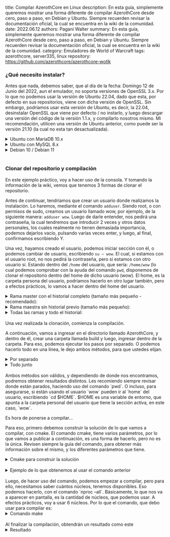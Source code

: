 title: Compilar AzerothCore en Linux
description: En esta guía, simplemente queremos mostrar una forma diferente de compilar AzerothCore desde cero, paso a paso, en Debian y Ubuntu. Siempre recuerden revisar la documentación oficial, la cual se encuentra en la wiki de la comunidad.
date: 2022.06.12
authors: Pagani Walter
summary: En esta guía, simplemente queremos mostrar una forma diferente de compilar AzerothCore desde cero, paso a paso, en Debian y Ubuntu. Siempre recuerden revisar la documentación oficial, la cual se encuentra en la wiki de la comunidad.
category: Emuladores de World of Warcraft
tags: azerothcore, server335, linux
repository: https://github.com/azerothcore/azerothcore-wotlk

### ¿Qué necesito instalar?

Antes que nada, debemos saber, que al día de la fecha: Domingo 12 de Junio del 2022, aun el emulador, no soporta versiones de OpenSSL 3.x. Por lo que no podemos usar la versión de Ubuntu 22.04, dado que esta, por defecto en sus repositorios, viene con dicha versión de OpenSSL. Sin embargo, podríamos usar esta versión de Ubuntu, es decir, la 22.04, desinstalar OpenSSL que viene por defecto / no instarlo, y luego descargar una versión del código de la versión 1.1.x, y compilarlo nosotros mismo. Mi recomendación, utilicen una versión de Ubuntu anterior, como puede ser la versión 21.10 (la cual no esta tan desactualizada).

<details>
<summary>Ubuntu con MariaDB 10.x</summary>
AzerothCore sólo es compatible con las versiones 10.5 y 10.6 de MariaDB.

```sh
sudo apt update && sudo apt full-upgrade -y && sudo apt install git cmake make gcc g++ clang libssl-dev libbz2-dev libreadline-dev libncurses-dev libboost-all-dev mariadb-server mariadb-client libmariadb-dev libmariadb-dev-compat -y
```

</details>

<details>
<summary>Ubuntu con MySQL 8.x</summary>

```sh
sudo apt-get update && sudo apt-get install git cmake make gcc g++ clang libmysqlclient-dev libssl-dev libbz2-dev libreadline-dev libncurses-dev mysql-server libboost-all-dev -y
```

</details>

<details>
<summary>Debian 10 / Debian 11</summary>

```sh
sudo apt-get update && sudo apt-get install git cmake make gcc g++ clang default-libmysqlclient-dev libssl-dev libbz2-dev libreadline-dev libncurses-dev mariadb-server libboost-all-dev -y
```

</details>
<br>

### Clonar del repositorio y compilación

En este ejemplo práctico, voy a hacer uso de la consola. Y tomando la información de la wiki, vemos que tenemos 3 formas de clonar el repositorio.

Antes de continuar, tendríamos que crear un usuario donde realizamos la instalación. Lo haremos, mediante el comando `adduser`. Siendo root, o con permisos de sudo, creamos un usuario llamado wow, por ejemplo, de la siguiente manera: `adduser wow`. Luego de darle entender, nos pedirá una contraseña, la cual tendremos que introducir 2 veces y otros datos personales, los cuales realmente no tienen demasiada importancia, podemos dejarlos vacío, pulsando varias veces enter, y luego, al final, confirmamos escribiendo Y.

Una vez, hayamos creado el usuario, podemos iniciar sección con él, o podemos cambiar de usuario, escribiendo `su – wow`. El cual, si estamos con el usuario root, no nos pedirá la contraseña, pero si estamos con otro usuario sí. Estando dentro del `/home` del usuario, que sería: `/home/wow` (lo cual podemos comprobar con la ayuda del comando `pwd`, disponemos de clonar el repositorio dentro del home de dicho usuario (wow). El home, es la carpeta persona del usuario, podríamos hacerlo en otro lugar también, pero a efectos prácticos, lo vamos a hacer dentro del home del usuario.

<details>
<summary>Rama master con el historial completo (tamaño más pequeño - recomendado):</summary>

```sh
git clone https://github.com/azerothcore/azerothcore-wotlk.git --branch master --single-branch azerothcore
```

</details>

<details>
<summary>Rama maestra sin historial previo (tamaño más pequeño):</summary>

```sh
git clone https://github.com/azerothcore/azerothcore-wotlk.git --branch master --single-branch azerothcore --depth 1
```

</details>

<details>
<summary>Todas las ramas y todo el historial:</summary>

```sh
git clone https://github.com/azerothcore/azerothcore-wotlk.git azerothcore
```

</details>
<br>
Una vez realizada la clonación, comienza la compilación.

A continuación, vamos a ingresar en el directorio llamado AzerothCore, y dentro de él, crear una carpeta llamada build y luego, ingresar dentro de la carpeta. Para eso, podemos ejecutar los pasos por separado. O podemos hacerlo todo en una línea, le dejo ambos métodos, para que ustedes elijan.

<details>
<summary>Por separado</summary>

```sh
cd azerothcore
mkdir build
cd build
```

</details>

<details>
<summary>Todo junto</summary>

```sh
cd azerothcore && mkdir build && cd build
```

</details>
<br>
Ambos métodos son válidos, y dependiendo de donde nos encontramos, podremos obtener resultados distintos. Les recomiendo siempre revisar donde están parados, haciendo uso del comando `pwd`. O incluso, para asegurarse, si están usando el usuario `wow` pueden ir al `home` del usuario, escribiendo `cd $HOME`. $HOME es una variable de entorno, que apunta a la carpeta personal del usuario que tiene la sección activa, en este caso, `wow`.

Es hora de ponerse a compilar…

Para eso, primero debemos construir la solución de lo que vamos a compilar, con cmake. El comando cmake, tiene varios parámetros, por lo que vamos a publicar a continuación, es una forma de hacerlo, pero no es la única. Revisen siempre la guía del comando, para obtener más información sobre el mismo, y los diferentes parámetros que tiene.

<details>
<summary>Cmake para construir la solución</summary>

```sh
cmake ../ -DCMAKE_INSTALL_PREFIX=$HOME/azeroth-server/ -DCMAKE_C_COMPILER=/usr/bin/clang -DCMAKE_CXX_COMPILER=/usr/bin/clang++ -DWITH_WARNINGS=1 -DTOOLS=0 -DSCRIPTS=static -DMODULES=static
```

</details>
<br>

<details>
<summary>Ejemplo de lo que obtenemos al usar el comando anterior</summary>

```sh
-- CMake version: 3.18.4
-- Running cmake hook: AFTER_LOAD_CONF
-- No hooks registered for AFTER_LOAD_CONF
-- Enabled С++20 standard
-- Detected 64-bit platform
-- UNIX: Using jemalloc
-- UNIX: Using default configuration directory
-- UNIX: Using default library directory
-- UNIX: Configuring uninstall target
-- UNIX: Created uninstall target
-- UNIX: Detected compiler: /usr/bin/clang
-- Clang: Minimum version required is 10.0.0, found 11.0.1 - ok!
-- Clang: All warnings enabled
-- Running cmake hook: AFTER_LOAD_CMAKE_MODULES
-- No hooks registered for AFTER_LOAD_CMAKE_MODULES
-- Using mysql-config: /usr/bin/mysql_config
-- Found MySQL library: /usr/lib/x86_64-linux-gnu/libmariadb.so
-- Found MySQL headers: /usr/include/mariadb
-- Found MySQL executable: /usr/bin/mysql
-- Found git binary : /usr/bin/git

* AzerothCore revision            : b004f9883e12 2022-06-04 00:26:02 +0000 (master branch)
* AzerothCore buildtype           : RelWithDebInfo

* Install core to                 : /home/wow/azeroth-server
* Install libraries to            : /home/wow/azeroth-server/lib
* Install configs to              : /home/wow/azeroth-server/etc

* Build applications              : Yes (all)
* Build tools                     : No
* Build with scripts              : Yes (static)
* Build with modules              : Yes (static)
* Build unit tests                : No  (default)
* Build core w/PCH                : Yes (default)
* Build scripts w/PCH             : Yes (default)
* Show all warnings               : Yes
* Use coreside debug              : No  (default)
* Use unix gperftools             : No  (default)
* Use GIT revision hash           : Yes (default)
* Enable vmap DisableMgr checks   : Yes (default)
* Show source tree                : No (For UNIX default)

-- Found Readline library: /usr/lib/x86_64-linux-gnu/libreadline.so
-- Include dir is: /usr/include
-- Running cmake hook: BEFORE_SRC_LOAD
-- No hooks registered for BEFORE_SRC_LOAD

* Apps build list (all):
  |
  +- apps
  |   +- authserver
  |   +- worldserver
  |

-- Running cmake hook: BEFORE_GAME_LIBRARY
-- No hooks registered for BEFORE_GAME_LIBRARY
-- Running cmake hook: AFTER_GAME_LIBRARY
-- No hooks registered for AFTER_GAME_LIBRARY
-- Running cmake hook: BEFORE_SCRIPTS_LIBRARY
-- No hooks registered for BEFORE_SCRIPTS_LIBRARY
* Script configuration (static):
  |
  +- worldserver
  |   +- Commands
  |   +- Custom
  |   +- EasternKingdoms
  |   +- Events
  |   +- Kalimdor
  |   +- Northrend
  |   +- OutdoorPvP
  |   +- Outland
  |   +- Pet
  |   +- Spells
  |   +- World
  |


* Modules configuration (static):
  |

-- * Modules config list:
  |

-- Running cmake hook: AFTER_SRC_LOAD
-- No hooks registered for AFTER_SRC_LOAD
-- Configuring done
-- Generating done
-- Build files have been written to: /home/wow/azerothcore/build
```

</details>
<br>
Luego, de hacer uso del comando, podemos empezar a compilar, pero para ello, necesitamos saber cuántos núcleos, tenemos disponibles. Eso podemos hacerlo, con el comando `nproc –all`. Básicamente, lo que nos va a aparecer en pantalla, es la cantidad de núcleos, que podemos usar. A efectos prácticos, voy a usar 6 núcleos. Por lo que el comando, que debo usar para compilar es:

<details>
<summary>Comando make</summary>

```sh
make -j 6 && make install
```

</details>
<br>
Al finalizar la compilación, obtendrán un resultado como este

<details>
<summary>Resultado</summary>

```sh
[  1%] Built target argon2
[  1%] Built target fmt
[  1%] Built target Detour
[  1%] Built target sfmt
[  5%] Built target g3dlib
[  6%] Built target gsoap
[  7%] Built target Recast
[ 10%] Built target jemalloc
[ 16%] Built target common
[ 18%] Built target database
[ 19%] Built target shared
[ 19%] Built target revision.h
[ 19%] Built target modules
[ 19%] Built target authserver
[ 45%] Built target game
[ 99%] Built target scripts
[100%] Built target worldserver
[  0%] Built target sfmt
[  1%] Built target argon2
[  1%] Built target fmt
[  4%] Built target jemalloc
[  8%] Built target g3dlib
[  8%] Built target Detour
[  9%] Built target Recast
[ 10%] Built target gsoap
[ 16%] Built target common
[ 16%] Built target revision.h
[ 18%] Built target database
[ 19%] Built target shared
[ 19%] Built target modules
[ 45%] Built target game
[ 99%] Built target scripts
[100%] Built target worldserver
[100%] Built target authserver
Install the project...
-- Install configuration: "RelWithDebInfo"
-- Up-to-date: /home/wow/azeroth-server/etc/authserver.conf.dist
-- Up-to-date: /home/wow/azeroth-server/etc/worldserver.conf.dist
```

</details>
